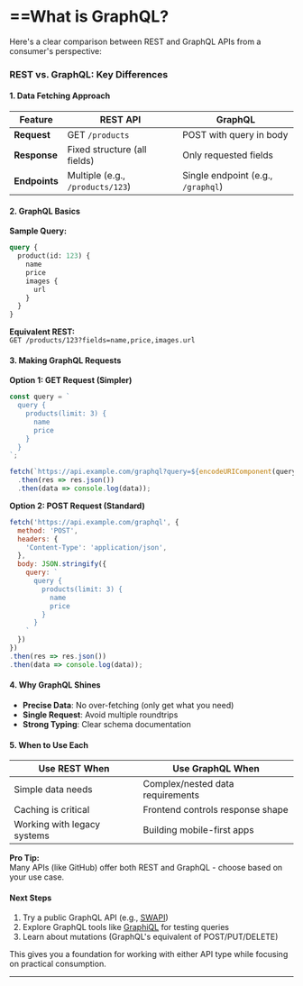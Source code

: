 # ==What is GraphQL?

Here's a clear comparison between REST and GraphQL APIs from a consumer's perspective:

### **REST vs. GraphQL: Key Differences**

#### **1. Data Fetching Approach**
| Feature        | REST API                          | GraphQL                          |
|----------------|-----------------------------------|----------------------------------|
| **Request**    | GET `/products`                   | POST with query in body          |
| **Response**   | Fixed structure (all fields)      | Only requested fields            |
| **Endpoints**  | Multiple (e.g., `/products/123`)  | Single endpoint (e.g., `/graphql`) |

#### **2. GraphQL Basics**
**Sample Query:**
```graphql
query {
  product(id: 123) {
    name
    price
    images {
      url
    }
  }
}
```
**Equivalent REST:**  
`GET /products/123?fields=name,price,images.url`

#### **3. Making GraphQL Requests**
**Option 1: GET Request (Simpler)**
```javascript
const query = `
  query {
    products(limit: 3) {
      name
      price
    }
  }
`;

fetch(`https://api.example.com/graphql?query=${encodeURIComponent(query)}`)
  .then(res => res.json())
  .then(data => console.log(data));
```

**Option 2: POST Request (Standard)**
```javascript
fetch('https://api.example.com/graphql', {
  method: 'POST',
  headers: {
    'Content-Type': 'application/json',
  },
  body: JSON.stringify({
    query: `
      query {
        products(limit: 3) {
          name
          price
        }
      }
    `
  })
})
.then(res => res.json())
.then(data => console.log(data));
```

#### **4. Why GraphQL Shines**
- **Precise Data**: No over-fetching (only get what you need)
- **Single Request**: Avoid multiple roundtrips
- **Strong Typing**: Clear schema documentation

#### **5. When to Use Each**
| **Use REST When**               | **Use GraphQL When**               |
|----------------------------------|------------------------------------|
| Simple data needs                | Complex/nested data requirements  |
| Caching is critical             | Frontend controls response shape  |
| Working with legacy systems     | Building mobile-first apps        |

**Pro Tip:**  
Many APIs (like GitHub) offer both REST and GraphQL - choose based on your use case.

#### **Next Steps**
1. Try a public GraphQL API (e.g., [SWAPI](https://graphql.org/swapi-graphql))
2. Explore GraphQL tools like [GraphiQL](https://github.com/graphql/graphiql) for testing queries
3. Learn about mutations (GraphQL's equivalent of POST/PUT/DELETE)

This gives you a foundation for working with either API type while focusing on practical consumption.

---
